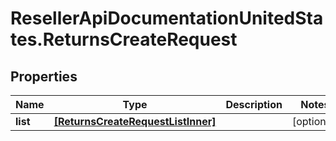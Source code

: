 # ResellerApiDocumentationUnitedStates.ReturnsCreateRequest

## Properties

Name | Type | Description | Notes
------------ | ------------- | ------------- | -------------
**list** | [**[ReturnsCreateRequestListInner]**](ReturnsCreateRequestListInner.md) |  | [optional] 


